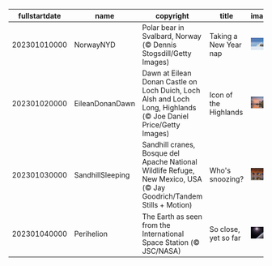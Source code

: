 |fullstartdate|name|copyright|title|image|
|--|--|--|--|--|
202301010000|NorwayNYD|Polar bear in Svalbard, Norway (© Dennis Stogsdill/Getty Images)|Taking a New Year nap|![](/en-GB/2023/01/202301010000NorwayNYD.jpg)|
202301020000|EileanDonanDawn|Dawn at Eilean Donan Castle on Loch Duich, Loch Alsh and Loch Long, Highlands (© Joe Daniel Price/Getty Images)|Icon of the Highlands|![](/en-GB/2023/01/202301020000EileanDonanDawn.jpg)|
202301030000|SandhillSleeping|Sandhill cranes, Bosque del Apache National Wildlife Refuge, New Mexico, USA (© Jay Goodrich/Tandem Stills + Motion)|Who's snoozing?|![](/en-GB/2023/01/202301030000SandhillSleeping.jpg)|
202301040000|Perihelion|The Earth as seen from the International Space Station (© JSC/NASA)|So close, yet so far|![](/en-GB/2023/01/202301040000Perihelion.jpg)|
